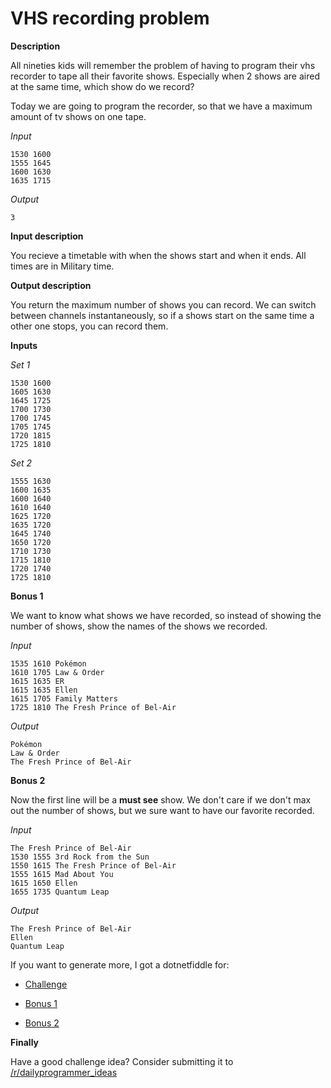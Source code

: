# VHS recording problem
<div class="md"><p><strong>Description</strong></p>
<p>All nineties kids will remember the problem of having to program their vhs recorder to tape all their favorite shows. Especially when 2 shows are aired at the same time, which show do we record?</p>
<p>Today we are going to program the recorder, so that we have a maximum amount of tv shows on one tape.</p>
<p><em>Input</em></p>
<pre><code>1530 1600
1555 1645
1600 1630
1635 1715
</code></pre>
<p><em>Output</em></p>
<pre><code>3
</code></pre>
<p><strong>Input description</strong></p>
<p>You recieve a timetable with when the shows start and when it ends. All times are in Military time.</p>
<p><strong>Output description</strong></p>
<p>You return the maximum number of shows you can record.
We can switch between channels instantaneously, so if a shows start on the same time a other one stops, you can record them.</p>
<p><strong>Inputs</strong></p>
<p><em>Set 1</em></p>
<pre><code>1530 1600
1605 1630
1645 1725
1700 1730
1700 1745
1705 1745
1720 1815
1725 1810
</code></pre>
<p><em>Set 2</em></p>
<pre><code>1555 1630
1600 1635
1600 1640
1610 1640
1625 1720
1635 1720
1645 1740
1650 1720
1710 1730
1715 1810
1720 1740
1725 1810
</code></pre>
<p><strong>Bonus 1</strong></p>
<p>We want to know what shows we have recorded, so instead of showing the number of shows, show the names of the shows we recorded.</p>
<p><em>Input</em></p>
<pre><code>1535 1610 Pokémon
1610 1705 Law &amp; Order
1615 1635 ER
1615 1635 Ellen
1615 1705 Family Matters
1725 1810 The Fresh Prince of Bel-Air
</code></pre>
<p><em>Output</em></p>
<pre><code>Pokémon
Law &amp; Order
The Fresh Prince of Bel-Air
</code></pre>
<p><strong>Bonus 2</strong></p>
<p>Now the first line will be a <strong>must see</strong> show. We don't care if we don't max out the number of shows, but we sure want to have our favorite recorded.</p>
<p><em>Input</em></p>
<pre><code>The Fresh Prince of Bel-Air
1530 1555 3rd Rock from the Sun
1550 1615 The Fresh Prince of Bel-Air
1555 1615 Mad About You
1615 1650 Ellen
1655 1735 Quantum Leap
</code></pre>
<p><em>Output</em></p>
<pre><code>The Fresh Prince of Bel-Air
Ellen
Quantum Leap
</code></pre>
<p>If you want to generate more, I got a dotnetfiddle for:</p>
<ul>
<li><p><a href="https://dotnetfiddle.net/xjXHl9">Challenge</a></p></li>
<li><p><a href="https://dotnetfiddle.net/bn5QrS">Bonus 1</a></p></li>
<li><p><a href="https://dotnetfiddle.net/6dwkGl">Bonus 2</a></p></li>
</ul>
<p><strong>Finally</strong></p>
<p>Have a good challenge idea?
Consider submitting it to <a href="/r/dailyprogrammer_ideas">/r/dailyprogrammer_ideas</a></p>
</div>
